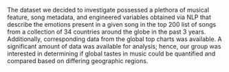The dataset we decided to investigate possessed a plethora of musical feature, song metadata, and engineered
variables obtained via NLP that describe the emotions present in a given song in the top 200 list of songs from a
collection of 34 countries around the globe in the past 3 years. Additionally, corresponding data from the global top
charts was available. A significant amount of data was available for analysis; hence, our group was interested in
determining if global tastes in music could be quantified and compared based on differing geographic regions.
